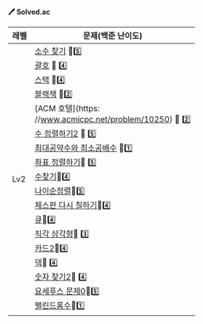**:pen: Solved.ac**

| 레벨 | 문제(백준 난이도)                                            |
| ---- | ------------------------------------------------------------ |
| Lv2  | [소수 찾기](https://www.acmicpc.net/problem/1978) :2nd_place_medal::five:<br />[괄호](https://www.acmicpc.net/problem/9012) :2nd_place_medal: :four:<br />[스택](https://www.acmicpc.net/problem/10828) :2nd_place_medal::four:<br />[블랙잭](https://www.acmicpc.net/problem/2798) :3rd_place_medal::two: <br />[ACM 호텔](https:<br />//www.acmicpc.net/problem/10250) :3rd_place_medal: :two:<br />[수 정렬하기2]( https://www.acmicpc.net/problem/2751) :2nd_place_medal: :five:<br />[최대공약수와 최소공배수](https://www.acmicpc.net/problem/2609) :3rd_place_medal::one:<br />[좌표 정렬하기]( https://www.acmicpc.net/problem/11650):2nd_place_medal: :five:<br />[수찾기](https://www.acmicpc.net/problem/1920):2nd_place_medal::four: <br />[나이순정렬](acmicpc.net/problem/10814):2nd_place_medal::five:<br />[체스판 다시 칠하기](https://www.acmicpc.net/problem/1018):2nd_place_medal::four:<br />[큐](https://www.acmicpc.net/problem/10845):2nd_place_medal::four:<br />[직각 삼각형](https://www.acmicpc.net/problem/4153):3rd_place_medal: :three:<br />[카드2](https://www.acmicpc.net/problem/2164):2nd_place_medal::four:<br />[덱](https://www.acmicpc.net/problem/10866):2nd_place_medal: :four:<br />[숫자 찾기2](https://www.acmicpc.net/problem/10816):2nd_place_medal: :four:<br />[요세푸스 문제0](https://www.acmicpc.net/problem/11866):2nd_place_medal::five:<br />[팰린드롬수](https://www.acmicpc.net/problem/1259):3rd_place_medal::one: |




